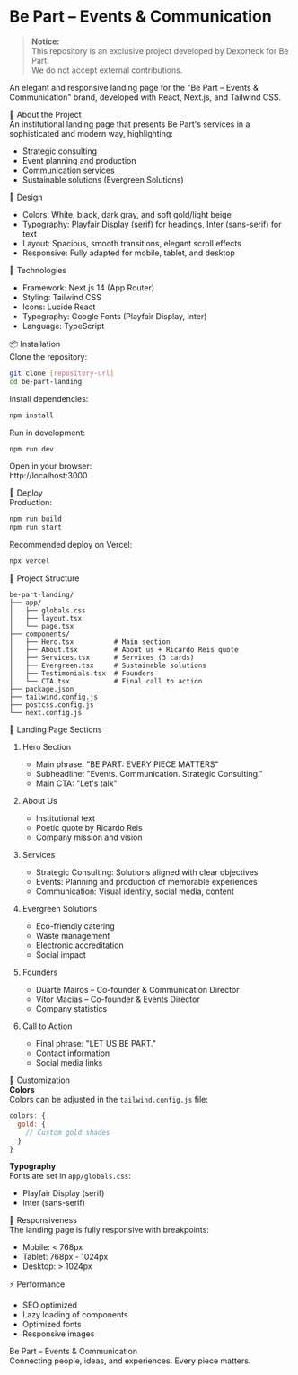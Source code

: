 # Be Part – Events & Communication

> **Notice:**  
> This repository is an exclusive project developed by Dexorteck for Be Part.  
> We do not accept external contributions.

An elegant and responsive landing page for the "Be Part – Events & Communication" brand, developed with React, Next.js, and Tailwind CSS.

🎯 About the Project  
An institutional landing page that presents Be Part's services in a sophisticated and modern way, highlighting:

- Strategic consulting
- Event planning and production
- Communication services
- Sustainable solutions (Evergreen Solutions)

🎨 Design  
- Colors: White, black, dark gray, and soft gold/light beige  
- Typography: Playfair Display (serif) for headings, Inter (sans-serif) for text  
- Layout: Spacious, smooth transitions, elegant scroll effects  
- Responsive: Fully adapted for mobile, tablet, and desktop

🔧 Technologies  
- Framework: Next.js 14 (App Router)  
- Styling: Tailwind CSS  
- Icons: Lucide React  
- Typography: Google Fonts (Playfair Display, Inter)  
- Language: TypeScript

📦 Installation  
Clone the repository:
```bash
git clone [repository-url]
cd be-part-landing
```
Install dependencies:
```bash
npm install
```
Run in development:
```bash
npm run dev
```
Open in your browser:  
http://localhost:3000

🚀 Deploy  
Production:
```bash
npm run build
npm run start
```
Recommended deploy on Vercel:
```bash
npx vercel
```

📁 Project Structure
```
be-part-landing/
├── app/
│   ├── globals.css
│   ├── layout.tsx
│   └── page.tsx
├── components/
│   ├── Hero.tsx          # Main section
│   ├── About.tsx         # About us + Ricardo Reis quote
│   ├── Services.tsx      # Services (3 cards)
│   ├── Evergreen.tsx     # Sustainable solutions
│   ├── Testimonials.tsx  # Founders
│   └── CTA.tsx           # Final call to action
├── package.json
├── tailwind.config.js
├── postcss.config.js
└── next.config.js
```

🎯 Landing Page Sections  
1. Hero Section  
   - Main phrase: "BE PART: EVERY PIECE MATTERS"  
   - Subheadline: "Events. Communication. Strategic Consulting."  
   - Main CTA: "Let's talk"

2. About Us  
   - Institutional text  
   - Poetic quote by Ricardo Reis  
   - Company mission and vision

3. Services  
   - Strategic Consulting: Solutions aligned with clear objectives  
   - Events: Planning and production of memorable experiences  
   - Communication: Visual identity, social media, content

4. Evergreen Solutions  
   - Eco-friendly catering  
   - Waste management  
   - Electronic accreditation  
   - Social impact

5. Founders  
   - Duarte Mairos – Co-founder & Communication Director  
   - Vítor Macias – Co-founder & Events Director  
   - Company statistics

6. Call to Action  
   - Final phrase: "LET US BE PART."  
   - Contact information  
   - Social media links

🎨 Customization  
**Colors**  
Colors can be adjusted in the `tailwind.config.js` file:
```js
colors: {
  gold: {
    // Custom gold shades
  }
}
```
**Typography**  
Fonts are set in `app/globals.css`:
- Playfair Display (serif)
- Inter (sans-serif)

📱 Responsiveness  
The landing page is fully responsive with breakpoints:
- Mobile: < 768px
- Tablet: 768px - 1024px
- Desktop: > 1024px

⚡ Performance  
- SEO optimized
- Lazy loading of components
- Optimized fonts
- Responsive images

Be Part – Events & Communication  
Connecting people, ideas, and experiences. Every piece matters. 